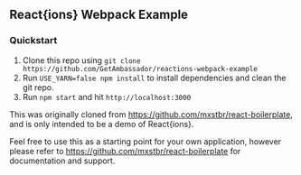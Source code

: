 ## React{ions} Webpack Example

### Quickstart
1. Clone this repo using `git clone https://github.com/GetAmbassador/reactions-webpack-example`
2. Run `USE_YARN=false npm install` to install dependencies and clean the git repo.
3. Run `npm start` and hit `http://localhost:3000`

This was originally cloned from https://github.com/mxstbr/react-boilerplate, and is only intended to be a demo of React{ions}.

Feel free to use this as a starting point for your own application, however please refer to https://github.com/mxstbr/react-boilerplate for documentation and support.
